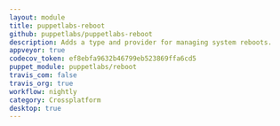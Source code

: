 ```yaml
---
layout: module
title: puppetlabs-reboot
github: puppetlabs/puppetlabs-reboot
description: Adds a type and provider for managing system reboots.
appveyor: true
codecov_token: ef8ebfa9632b46799eb523869ffa6cd5
puppet_module: puppetlabs/reboot
travis_com: false
travis_org: true
workflow: nightly
category: Crossplatform
desktop: true
---
```

